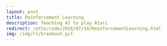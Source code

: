 ```yaml
---
layout: post
title: Reinforcement Learning
description: Teaching AI to play Atari
redirect: /ethz/code/2018/07/14/ReinforcementLearning.html
img: /img/rl/breakout.gif
---
```

<!-- {{ site.baseurl }}/img/rl/breakout.gif -->
